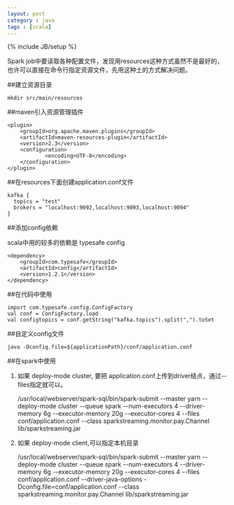 ```yaml
---
layout: post
category : java 
tags : [scala]
---
```

{% include JB/setup %}


Spark job中要读取各种配置文件，发现用resources这种方式虽然不是最好的，也许可以直接在命令行指定资源文件，先用这种土的方式解决问题。

##建立资源目录

    mkdir src/main/resources

##maven引入资源管理插件


    <plugin>
        <groupId>org.apache.maven.plugins</groupId>
        <artifactId>maven-resources-plugin</artifactId>
        <version>2.3</version>
        <configuration>
                <encoding>UTF-8</encoding>
        </configuration>
    </plugin>



##在resources下面创建application.conf文件

    kafka {
      topics = "test"
      brokers = "localhost:9092,localhost:9093,localhost:9094"
    }


##添加config依赖

scala中用的较多的依赖是 typesafe config

    <dependency>
        <groupId>com.typesafe</groupId>
        <artifactId>config</artifactId>
        <version>1.2.1</version>
    </dependency>


##在代码中使用

    import com.typesafe.config.ConfigFactory
    val conf = ConfigFactory.load
    val configtopics = conf.getString("kafka.topics").split(",").toSet


##自定义config文件

    java -Dconfig.file=${applicationPath}/conf/application.conf

##在spark中使用

1. 如果 deploy-mode cluster, 要把 application.conf上传到driver结点，通过--files指定就可以。

    /usr/local/webserver/spark-sql/bin/spark-submit   --master yarn --deploy-mode cluster --queue spark --num-executors 4 --driver-memory 6g --executor-memory 20g --executor-cores 4 --files conf/application.conf   --class sparkstreaming.monitor.pay.Channel   lib/sparkstreaming.jar

2. 如果 deploy-mode client,可以指定本机目录

    /usr/local/webserver/spark-sql/bin/spark-submit   --master yarn --deploy-mode cluster --queue spark --num-executors 4 --driver-memory 6g --executor-memory 20g --executor-cores 4 --files conf/application.conf --driver-java-options -Dconfig.file=conf/application.conf  --class sparkstreaming.monitor.pay.Channel   lib/sparkstreaming.jar

